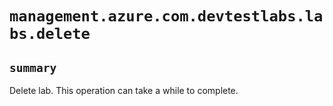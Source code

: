 # `management.azure.com.devtestlabs.labs.delete`

## `summary`
Delete lab. This operation can take a while to complete.


